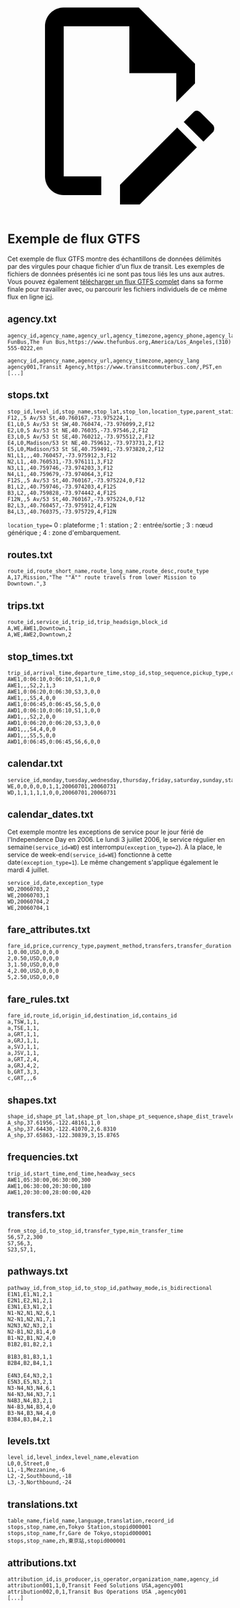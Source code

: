 <a class="pencil-link" href="https://github.com/google/transit/edit/master/gtfs/spec/en/examples/README.md" title="Edit this page" target="_blank">
    <svg class="pencil" xmlns="http://www.w3.org/2000/svg" viewBox="0 0 24 24"><path d="M10 20H6V4h7v5h5v3.1l2-2V8l-6-6H6c-1.1 0-2 .9-2 2v16c0 1.1.9 2 2 2h4v-2m10.2-7c.1 0 .3.1.4.2l1.3 1.3c.2.2.2.6 0 .8l-1 1-2.1-2.1 1-1c.1-.1.2-.2.4-.2m0 3.9L14.1 23H12v-2.1l6.1-6.1 2.1 2.1Z"></path></svg>
  </a>

# Exemple de flux GTFS

Cet exemple de flux GTFS montre des échantillons de données délimités par des virgules pour chaque fichier d'un flux de transit. Les exemples de fichiers de données présentés ici ne sont pas tous liés les uns aux autres. Vous pouvez également [télécharger un flux GTFS complet](https://github.com/google/transit/blob/master/gtfs/spec/en/examples/sample-feed-1.zip?raw=true) dans sa forme finale pour travailler avec, ou parcourir les fichiers individuels de ce même flux en ligne [ici](https://github.com/google/transit/tree/master/gtfs/spec/en/examples/sample-feed-1).

## agency.txt

    agency_id,agency_name,agency_url,agency_timezone,agency_phone,agency_lang
    FunBus,The Fun Bus,https://www.thefunbus.org,America/Los_Angeles,(310) 555-0222,en

<!---->

    agency_id,agency_name,agency_url,agency_timezone,agency_lang
    agency001,Transit Agency,https://www.transitcommuterbus.com/,PST,en
    [...]

## stops.txt

    stop_id,level_id,stop_name,stop_lat,stop_lon,location_type,parent_station
    F12,,5 Av/53 St,40.760167,-73.975224,1,
    E1,L0,5 Av/53 St SW,40.760474,-73.976099,2,F12
    E2,L0,5 Av/53 St NE,40.76035,-73.97546,2,F12
    E3,L0,5 Av/53 St SE,40.760212,-73.975512,2,F12
    E4,L0,Madison/53 St NE,40.759612,-73.973731,2,F12
    E5,L0,Madison/53 St SE,40.759491,-73.973820,2,F12
    N1,L1,,,40.760457,-73.975912,3,F12
    N2,L1,,40.760531,-73.976111,3,F12
    N3,L1,,40.759746,-73.974203,3,F12
    N4,L1,,40.759679,-73.974064,3,F12
    F12S,,5 Av/53 St,40.760167,-73.975224,0,F12
    B1,L2,,40.759746,-73.974203,4,F12S
    B3,L2,,40.759828,-73.974442,4,F12S
    F12N,,5 Av/53 St,40.760167,-73.975224,0,F12
    B2,L3,,40.760457,-73.975912,4,F12N
    B4,L3,,40.760375,-73.975729,4,F12N

`location_type=` 0 : plateforme ; 1 : station ; 2 : entrée/sortie ; 3 : nœud générique ; 4 : zone d'embarquement.

## routes.txt

    route_id,route_short_name,route_long_name,route_desc,route_type
    A,17,Mission,"The ""A"" route travels from lower Mission to Downtown.",3

## trips.txt

    route_id,service_id,trip_id,trip_headsign,block_id
    A,WE,AWE1,Downtown,1
    A,WE,AWE2,Downtown,2

## stop_times.txt

    trip_id,arrival_time,departure_time,stop_id,stop_sequence,pickup_type,drop_off_type
    AWE1,0:06:10,0:06:10,S1,1,0,0
    AWE1,,,S2,2,1,3
    AWE1,0:06:20,0:06:30,S3,3,0,0
    AWE1,,,S5,4,0,0
    AWE1,0:06:45,0:06:45,S6,5,0,0
    AWD1,0:06:10,0:06:10,S1,1,0,0
    AWD1,,,S2,2,0,0
    AWD1,0:06:20,0:06:20,S3,3,0,0
    AWD1,,,S4,4,0,0
    AWD1,,,S5,5,0,0
    AWD1,0:06:45,0:06:45,S6,6,0,0

## calendar.txt

    service_id,monday,tuesday,wednesday,thursday,friday,saturday,sunday,start_date,end_date
    WE,0,0,0,0,0,1,1,20060701,20060731
    WD,1,1,1,1,1,0,0,20060701,20060731

## calendar_dates.txt

Cet exemple montre les exceptions de service pour le jour férié de l'Independence Day en 2006. Le lundi 3 juillet 2006, le service régulier en semaine`(service_id=WD`) est interrompu`(exception_type=2`). À la place, le service de week-end`(service_id=WE`) fonctionne à cette date`(exception_type=1`). Le même changement s'applique également le mardi 4 juillet.

    service_id,date,exception_type
    WD,20060703,2
    WE,20060703,1
    WD,20060704,2
    WE,20060704,1

## fare_attributes.txt

    fare_id,price,currency_type,payment_method,transfers,transfer_duration
    1,0.00,USD,0,0,0
    2,0.50,USD,0,0,0
    3,1.50,USD,0,0,0
    4,2.00,USD,0,0,0
    5,2.50,USD,0,0,0

## fare_rules.txt

    fare_id,route_id,origin_id,destination_id,contains_id
    a,TSW,1,1,
    a,TSE,1,1,
    a,GRT,1,1,
    a,GRJ,1,1,
    a,SVJ,1,1,
    a,JSV,1,1,
    a,GRT,2,4,
    a,GRJ,4,2,
    b,GRT,3,3,
    c,GRT,,,6

## shapes.txt

    shape_id,shape_pt_lat,shape_pt_lon,shape_pt_sequence,shape_dist_traveled
    A_shp,37.61956,-122.48161,1,0
    A_shp,37.64430,-122.41070,2,6.8310
    A_shp,37.65863,-122.30839,3,15.8765

## frequencies.txt

    trip_id,start_time,end_time,headway_secs
    AWE1,05:30:00,06:30:00,300
    AWE1,06:30:00,20:30:00,180
    AWE1,20:30:00,28:00:00,420

## transfers.txt

    from_stop_id,to_stop_id,transfer_type,min_transfer_time
    S6,S7,2,300
    S7,S6,3,
    S23,S7,1,

## pathways.txt

    pathway_id,from_stop_id,to_stop_id,pathway_mode,is_bidirectional
    E1N1,E1,N1,2,1
    E2N1,E2,N1,2,1
    E3N1,E3,N1,2,1
    N1-N2,N1,N2,6,1
    N2-N1,N2,N1,7,1
    N2N3,N2,N3,2,1
    N2-B1,N2,B1,4,0
    B1-N2,B1,N2,4,0
    B1B2,B1,B2,2,1

    B1B3,B1,B3,1,1
    B2B4,B2,B4,1,1

    E4N3,E4,N3,2,1
    E5N3,E5,N3,2,1
    N3-N4,N3,N4,6,1
    N4-N3,N4,N3,7,1
    N4B3,N4,B3,2,1
    N4-B3,N4,B3,4,0
    B3-N4,B3,N4,4,0
    B3B4,B3,B4,2,1

## levels.txt

    level_id,level_index,level_name,elevation
    L0,0,Street,0
    L1,-1,Mezzanine,-6
    L2,-2,Southbound,-18
    L3,-3,Northbound,-24

## translations.txt

    table_name,field_name,language,translation,record_id
    stops,stop_name,en,Tokyo Station,stopid000001
    stops,stop_name,fr,Gare de Tokyo,stopid000001
    stops,stop_name,zh,東京站,stopid000001

## attributions.txt

    attribution_id,is_producer,is_operator,organization_name,agency_id
    attribution001,1,0,Transit Feed Solutions USA,agency001
    attribution002,0,1,Transit Bus Operations USA ,agency001
    [...]
